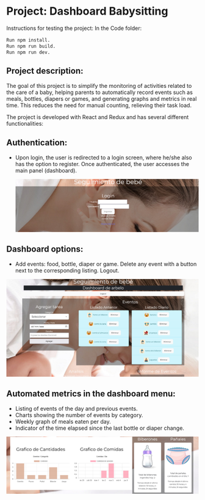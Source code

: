 ﻿# Project: Dashboard Babysitting
Instructions for testing the project:
In the Code folder:

    Run npm install.
    Run npm run build.
    Run npm run dev.

## Project description:
The goal of this project is to simplify the monitoring of activities related to the care of a baby, helping parents to automatically record events such as meals, bottles, diapers or games, and generating graphs and metrics in real time. This reduces the need for manual counting, relieving their task load.

The project is developed with React and Redux and has several different functionalities:

## Authentication:
 - Upon login, the user is redirected to a login screen, where he/she
   also has the option to register. Once authenticated, the user
   accesses the main panel (dashboard).
   
   ![login](/images/login.jpeg)

## Dashboard options:

 - Add events: food, bottle, diaper or game. Delete any event with a
   button next to the corresponding listing. Logout.

![dashboard1](images/dashboard1.jpeg)  

  ## Automated metrics in the dashboard menu: 
  
 - Listing of events of the day and previous events.
 - Charts showing the number of events by category.    
 - Weekly graph of meals eaten per day. 
 - Indicator of the time elapsed since the last bottle or diaper
   change.
   
![dashboard2](images/dashboard2.jpeg)  

